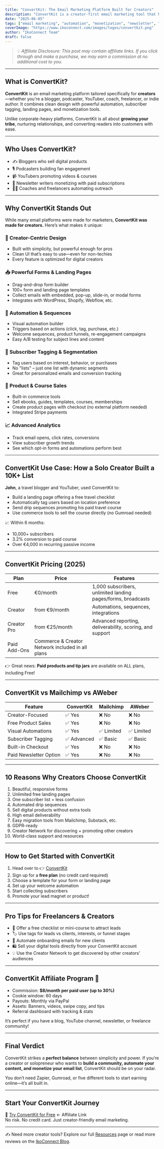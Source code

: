```yaml
---
title: "ConvertKit: The Email Marketing Platform Built for Creators"
description: "ConvertKit is a creator-first email marketing tool that helps bloggers, YouTubers, podcasters, and freelancers grow their audience and turn subscribers into paying customers."
date: "2025-06-05"
tags: ["email marketing", "automation", "monetization", "newsletter", "creator tools", "tools"]
coverImage: "https://www.ikoconnect.com/images/logos/convertkit.png"
author: "IkoConnect Team"
draft: false
---
```


> 💡 *Affiliate Disclosure: This post may contain affiliate links. If you click through and make a purchase, we may earn a commission at no additional cost to you.*

---

## What is ConvertKit?

**ConvertKit** is an email marketing platform tailored specifically for **creators**—whether you're a blogger, podcaster, YouTuber, coach, freelancer, or indie author. It combines clean design with powerful automation, subscriber tagging, landing pages, and monetization tools.

Unlike corporate-heavy platforms, ConvertKit is all about **growing your tribe**, nurturing relationships, and converting readers into customers with ease.

---

## Who Uses ConvertKit?

- ✍️ Bloggers who sell digital products  
- 🎙️ Podcasters building fan engagement  
- 📹 YouTubers promoting videos & courses  
- 📧 Newsletter writers monetizing with paid subscriptions  
- 🧑‍🏫 Coaches and freelancers automating outreach  

---

## Why ConvertKit Stands Out

While many email platforms were made for marketers, **ConvertKit was made for creators.** Here’s what makes it unique:

### 🧠 Creator-Centric Design

- Built with simplicity, but powerful enough for pros  
- Clean UI that’s easy to use—even for non-techies  
- Every feature is optimized for digital creators

### 📥 Powerful Forms & Landing Pages

- Drag-and-drop form builder  
- 100+ form and landing page templates  
- Collect emails with embedded, pop-up, slide-in, or modal forms  
- Integrates with WordPress, Shopify, Webflow, etc.

### 🔄 Automation & Sequences

- Visual automation builder  
- Triggers based on actions (click, tag, purchase, etc.)  
- Welcome sequences, product funnels, re-engagement campaigns  
- Easy A/B testing for subject lines and content

### 🔖 Subscriber Tagging & Segmentation

- Tag users based on interest, behavior, or purchases  
- No "lists" – just one list with dynamic segments  
- Great for personalized emails and conversion tracking

### 🛒 Product & Course Sales

- Built-in commerce tools  
- Sell ebooks, guides, templates, courses, memberships  
- Create product pages with checkout (no external platform needed)  
- Integrated Stripe payments

### 📈 Advanced Analytics

- Track email opens, click rates, conversions  
- View subscriber growth trends  
- See which opt-in forms and automations perform best

---

## ConvertKit Use Case: How a Solo Creator Built a 10K+ List

**John**, a travel blogger and YouTuber, used ConvertKit to:

- Build a landing page offering a free travel checklist  
- Automatically tag users based on location preference  
- Send drip sequences promoting his paid travel course  
- Use commerce tools to sell the course directly (no Gumroad needed)

📈 Within 6 months:
- 10,000+ subscribers  
- 3.2% conversion to paid course  
- Over €4,000 in recurring passive income

---

## ConvertKit Pricing (2025)

| Plan | Price | Features |
|------|-------|----------|
| Free | €0/month | 1,000 subscribers, unlimited landing pages/forms, broadcasts |
| Creator | from €9/month | Automations, sequences, integrations |
| Creator Pro | from €25/month | Advanced reporting, deliverability, scoring, and support |
| Paid Add-Ons | Commerce & Creator Network included in all plans |

👉 Great news: **Paid products and tip jars** are available on ALL plans, including Free!

---

## ConvertKit vs Mailchimp vs AWeber

| Feature | ConvertKit | Mailchimp | AWeber |
|--------|------------|-----------|--------|
| Creator-Focused | ✅ Yes | ❌ No | ❌ No |
| Free Product Sales | ✅ Yes | ❌ No | ❌ No |
| Visual Automations | ✅ Yes | ✅ Limited | ✅ Limited |
| Subscriber Tagging | ✅ Advanced | ✅ Basic | ✅ Basic |
| Built-in Checkout | ✅ Yes | ❌ No | ❌ No |
| Paid Newsletter Option | ✅ Yes | ❌ No | ❌ No |

---

## 10 Reasons Why Creators Choose ConvertKit

1. Beautiful, responsive forms  
2. Unlimited free landing pages  
3. One subscriber list = less confusion  
4. Automated drip sequences  
5. Sell digital products without extra tools  
6. High email deliverability  
7. Easy migration tools from Mailchimp, Substack, etc.  
8. GDPR-ready  
9. Creator Network for discovering + promoting other creators  
10. World-class support and resources

---

## How to Get Started with ConvertKit

1. Head over to 👉 [ConvertKit](https://convertkit.com/)  
2. Sign up for a **free plan** (no credit card required)  
3. Choose a template for your form or landing page  
4. Set up your welcome automation  
5. Start collecting subscribers  
6. Promote your lead magnet or product!

---

## Pro Tips for Freelancers & Creators

- 🧲 Offer a free checklist or mini-course to attract leads  
- 🏷️ Use tags for leads vs clients, interests, or funnel stages  
- 📩 Automate onboarding emails for new clients  
- 🛍️ Sell your digital tools directly from your ConvertKit account  
- 💡 Use the Creator Network to get discovered by other creators’ audiences

---

## ConvertKit Affiliate Program 💸

- Commission: **$8/month per paid user (up to 30%)**  
- Cookie window: 60 days  
- Payouts: Monthly via PayPal  
- Assets: Banners, videos, swipe copy, and tips  
- Referral dashboard with tracking & stats

It’s perfect if you have a blog, YouTube channel, newsletter, or freelance community!

---

## Final Verdict

ConvertKit strikes a **perfect balance** between simplicity and power. If you’re a creator or solopreneur who wants to **build a community, automate your content, and monetize your email list**, ConvertKit should be on your radar.

You don’t need Zapier, Gumroad, or five different tools to start earning online—it’s all built in.

---

## Start Your ConvertKit Journey

🚀 [Try ConvertKit for Free](https://convertkit.com/) ← Affiliate Link  
No risk. No credit card. Just creator-friendly email marketing.

---

✍️ Need more creator tools? Explore our full [Resources](/resources) page or read more reviews on the [IkoConnect Blog](/blog).
